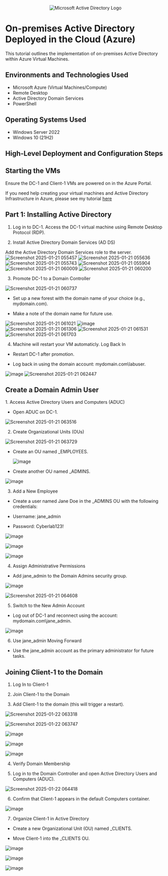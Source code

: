 <p align="center">
<img src="https://i.imgur.com/pU5A58S.png" alt="Microsoft Active Directory Logo"/>
</p>

<h1>On-premises Active Directory Deployed in the Cloud (Azure)</h1>
This tutorial outlines the implementation of on-premises Active Directory within Azure Virtual Machines.<br />

<h2>Environments and Technologies Used</h2>

- Microsoft Azure (Virtual Machines/Compute)
- Remote Desktop
- Active Directory Domain Services
- PowerShell

<h2>Operating Systems Used </h2>

- Windows Server 2022
- Windows 10 (21H2)

<h2>High-Level Deployment and Configuration Steps</h2>

<h2>Starting the VMs</h2>

Ensure the DC-1 and Client-1 VMs are powered on in the Azure Portal.

If you need help creating your virtual machines and  Active Directory Infrastructure in Azure, please see my tutorial [here](https://github.com/DariuszProcelewski/prepinf-ad)

<h2>Part 1: Installing Active Directory</h2>

1. Log in to DC-1. Access the DC-1 virtual machine using Remote Desktop Protocol (RDP).

2. Install Active Directory Domain Services (AD DS)

Add the Active Directory Domain Services role to the server.
![Screenshot 2025-01-21 055457](https://github.com/user-attachments/assets/abf1dd23-0fd5-41eb-a185-71d90d91fb7f)
![Screenshot 2025-01-21 055636](https://github.com/user-attachments/assets/a27bde57-ca16-48a9-b26a-1709024f31ce)
![Screenshot 2025-01-21 055743](https://github.com/user-attachments/assets/9b0a1ed7-da09-43c9-accf-d95e44f655fb)
![Screenshot 2025-01-21 055904](https://github.com/user-attachments/assets/c8ceb9f5-b659-4e22-b73a-4ed89f211fad)
![Screenshot 2025-01-21 060009](https://github.com/user-attachments/assets/9906470f-cf66-425d-bc3a-9358c7298a02)
![Screenshot 2025-01-21 060200](https://github.com/user-attachments/assets/10fce2c6-3c68-49a2-ae82-8acdcaad245a)


3. Promote DC-1 to a Domain Controller

![Screenshot 2025-01-21 060737](https://github.com/user-attachments/assets/bba23e09-522f-48b0-9c4c-b40ad1eb2754)

- Set up a new forest with the domain name of your choice (e.g., mydomain.com).
  
- Make a note of the domain name for future use.

![Screenshot 2025-01-21 061021](https://github.com/user-attachments/assets/5df78d3f-f5dd-44fa-9799-cc9b041e71c3)
![image](https://github.com/user-attachments/assets/eac46e35-df3d-45a3-acca-13e641e27227)
![Screenshot 2025-01-21 061306](https://github.com/user-attachments/assets/28505971-776d-4dbb-82eb-448f04b4f648)
![Screenshot 2025-01-21 061531](https://github.com/user-attachments/assets/c44ef408-113e-417d-ba01-5e9c78e7c041)
![Screenshot 2025-01-21 061703](https://github.com/user-attachments/assets/ee786c49-473a-4f40-9812-d8e5709e959d)

4. Machine will restart your VM automaticly. Log Back In

- Restart DC-1 after promotion.

- Log back in using the domain account: mydomain.com\labuser.
  
![image](https://github.com/user-attachments/assets/1b2d58e3-118a-4de2-b62c-e5a35d268916)
![Screenshot 2025-01-21 062447](https://github.com/user-attachments/assets/79750a77-24c6-4135-9cbb-94119ac9e229)

<h2>Create a Domain Admin User</h2>
1. Access Active Directory Users and Computers (ADUC)

- Open ADUC on DC-1.
  
![Screenshot 2025-01-21 063516](https://github.com/user-attachments/assets/22242a69-adbd-423c-b590-82097beb7201)

  
2. Create Organizational Units (OUs)
   
![Screenshot 2025-01-21 063729](https://github.com/user-attachments/assets/06bb652d-94a0-40c6-9dd2-5fcc9b5a7d2c)

- Create an OU named _EMPLOYEES.
  
  ![image](https://github.com/user-attachments/assets/9fd2370c-bc6f-41ce-aecf-6f9e4519535a)

  
- Create another OU named _ADMINS.
  
![image](https://github.com/user-attachments/assets/cb10b75b-2872-40cf-b2c9-c9bc36736d6e)

  
3. Add a New Employee

- Create a user named Jane Doe in the _ADMINS OU with the following credentials:
  
 - Username: jane_admin
   
 - Password: Cyberlab123!
   
![image](https://github.com/user-attachments/assets/30d7dae2-da91-4dcf-80ad-58cfa78a0dda)

![image](https://github.com/user-attachments/assets/b7cf0999-fbe4-4067-8aff-90391a786d0d)

![image](https://github.com/user-attachments/assets/d3c4833a-8d8e-4bff-9d6a-9442c76d7211)

4. Assign Administrative Permissions

- Add jane_admin to the Domain Admins security group.

![image](https://github.com/user-attachments/assets/e980c355-fdf3-4a2e-b667-7f5b8ab4465d)

![Screenshot 2025-01-21 064608](https://github.com/user-attachments/assets/b4bf0d54-fcf2-48ea-b857-32e846ff1b61)


5. Switch to the New Admin Account

- Log out of DC-1 and reconnect using the account: mydomain.com\jane_admin.
  
![image](https://github.com/user-attachments/assets/1cc60582-9072-41d7-b766-d4f39a2a3e7d)

6. Use jane_admin Moving Forward

- Use the jane_admin account as the primary administrator for future tasks.

<h2>Joining Client-1 to the Domain</h2>

1. Log In to Client-1

2. Join Client-1 to the Domain

3. Add Client-1 to the domain (this will trigger a restart).
   
![Screenshot 2025-01-22 063318](https://github.com/user-attachments/assets/c6acc1af-d04d-4917-a6d5-3ad07f7fcbc8)

![Screenshot 2025-01-22 063747](https://github.com/user-attachments/assets/c8e2c51d-508f-4d4c-9e55-54e55963722a)

![image](https://github.com/user-attachments/assets/94922281-d439-46df-b9ee-8cfdc9a5d0b8)

![image](https://github.com/user-attachments/assets/1874120c-7d7b-4fb7-9490-37f9685e4304)

![image](https://github.com/user-attachments/assets/531dcccc-4f2d-4531-8b0a-1345a5781b6d)

4. Verify Domain Membership

5. Log in to the Domain Controller and open Active Directory Users and Computers (ADUC).
   
![Screenshot 2025-01-22 064418](https://github.com/user-attachments/assets/d7cbde26-f8ad-42db-83a8-1a785f2c8419)
   
6. Confirm that Client-1 appears in the default Computers container.
   
![image](https://github.com/user-attachments/assets/a1b96c39-bcb8-46af-bf39-5911954cb2e4)
   
7. Organize Client-1 in Active Directory

- Create a new Organizational Unit (OU) named _CLIENTS.

- Move Client-1 into the _CLIENTS OU.
  
![image](https://github.com/user-attachments/assets/eaae2e62-5d29-4b55-bbd8-f23fb3c3de4d)

![image](https://github.com/user-attachments/assets/cc6b820b-1ad1-40ec-b25e-6b59158a8073)

![image](https://github.com/user-attachments/assets/2269fd3a-389f-475d-8548-13c3d977995f)

  
